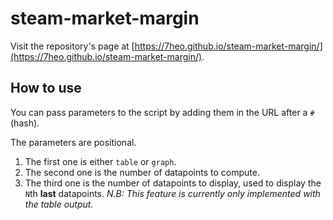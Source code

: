 # steam-market-margin

Visit the repository's page at [https://7heo.github.io/steam-market-margin/](https://7heo.github.io/steam-market-margin/).

## How to use

You can pass parameters to the script by adding them in the URL after a `#` (hash).

The parameters are positional.

1. The first one is either `table` or `graph`.
1. The second one is the number of datapoints to compute.
1. The third one is the number of datapoints to display, used to display the `N`th **last** datapoints. *N.B: This feature is currently only implemented with the table output.*
